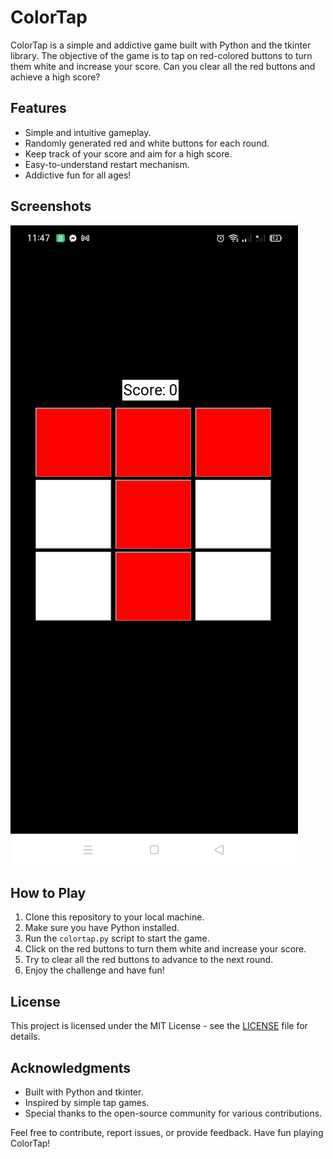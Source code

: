 # ColorTap

ColorTap is a simple and addictive game built with Python and the tkinter library. The objective of the game is to tap on red-colored buttons to turn them white and increase your score. Can you clear all the red buttons and achieve a high score?

## Features

- Simple and intuitive gameplay.
- Randomly generated red and white buttons for each round.
- Keep track of your score and aim for a high score.
- Easy-to-understand restart mechanism.
- Addictive fun for all ages!

## Screenshots

![Gameplay Screenshot](Screenshot_2023-09-15-23-47-11-00_c759c44d10a956b96f85cc66750ff86e.jpg)

## How to Play

1. Clone this repository to your local machine.
2. Make sure you have Python installed.
3. Run the `colortap.py` script to start the game.
4. Click on the red buttons to turn them white and increase your score.
5. Try to clear all the red buttons to advance to the next round.
6. Enjoy the challenge and have fun!

## License

This project is licensed under the MIT License - see the [LICENSE](LICENSE) file for details.

## Acknowledgments

- Built with Python and tkinter.
- Inspired by simple tap games.
- Special thanks to the open-source community for various contributions.

Feel free to contribute, report issues, or provide feedback. Have fun playing ColorTap!
